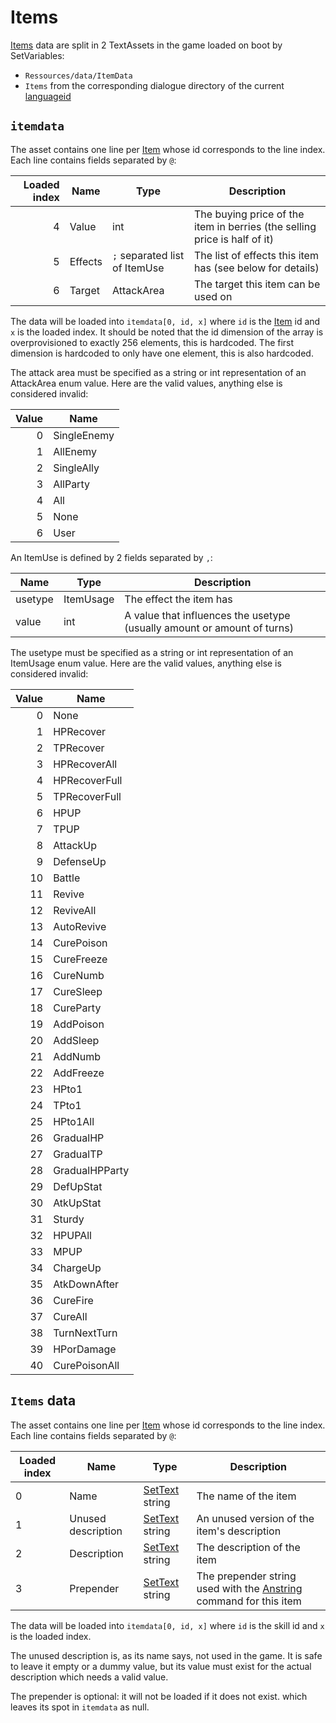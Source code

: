 # Items

[Items](../Enums%20and%20IDs/Items.md) data are split in 2 TextAssets in the game loaded on boot by SetVariables: 

* `Ressources/data/ItemData`
* `Items` from the corresponding dialogue directory of the current [languageid](../SetText/languageid.md)

## `itemdata`

The asset contains one line per [Item](../Enums%20and%20IDs/Items.md) whose id corresponds to the line index. Each line contains fields separated by `@`:

|Loaded index|Name|Type|Description|
|-----:|-------|-------|-------|
|4|Value|int|The buying price of the item in berries (the selling price is half of it)|
|5|Effects|`;` separated list of ItemUse|The list of effects this item has (see below for details)|
|6|Target|AttackArea|The target this item can be used on|

The data will be loaded into `itemdata[0, id, x]` where `id` is the [Item](../Enums%20and%20IDs/Items.md) id and `x` is the loaded index. It should be noted that the id dimension of the array is overprovisioned to exactly 256 elements, this is hardcoded. The first dimension is hardcoded to only have one element, this is also hardcoded.

The attack area must be specified as a string or int representation of an AttackArea enum value. Here are the valid values, anything else is considered invalid:

|Value|Name|
|-----:|----|
|0|SingleEnemy|
|1|AllEnemy|
|2|SingleAlly|
|3|AllParty|
|4|All|
|5|None|
|6|User|

An ItemUse is defined by 2 fields separated by `,`:

|Name|Type|Description|
|----|----|-----------|
|usetype|ItemUsage|The effect the item has|
|value|int|A value that influences the usetype (usually amount or amount of turns)|

The usetype must be specified as a string or int representation of an ItemUsage enum value. Here are the valid values, anything else is considered invalid:

|Value|Name|
|-----:|----|
|0|None|
|1|HPRecover|
|2|TPRecover|
|3|HPRecoverAll|
|4|HPRecoverFull|
|5|TPRecoverFull|
|6|HPUP|
|7|TPUP|
|8|AttackUp|
|9|DefenseUp|
|10|Battle|
|11|Revive|
|12|ReviveAll|
|13|AutoRevive|
|14|CurePoison|
|15|CureFreeze|
|16|CureNumb|
|17|CureSleep|
|18|CureParty|
|19|AddPoison|
|20|AddSleep|
|21|AddNumb|
|22|AddFreeze|
|23|HPto1|
|24|TPto1|
|25|HPto1All|
|26|GradualHP|
|27|GradualTP|
|28|GradualHPParty|
|29|DefUpStat|
|30|AtkUpStat|
|31|Sturdy|
|32|HPUPAll|
|33|MPUP|
|34|ChargeUp|
|35|AtkDownAfter|
|36|CureFire|
|37|CureAll|
|38|TurnNextTurn|
|39|HPorDamage|
|40|CurePoisonAll|

## `Items` data

The asset contains one line per [Item](../Enums%20and%20IDs/Items.md) whose id corresponds to the line index. Each line contains fields separated by `@`:

|Loaded index|Name|Type|Description|
|------------|----|----|-----------|
|0|Name|[SetText](../SetText/SetText.md) string|The name of the item|
|1|Unused description|[SetText](../SetText/SetText.md) string|An unused version of the item's description|
|2|Description|[SetText](../SetText/SetText.md) string|The description of the item|
|3|Prepender|[SetText](../SetText/SetText.md) string|The prepender string used with the [Anstring](../SetText/Individual%20commands/Anstring.md) command for this item|

The data will be loaded into `itemdata[0, id, x]` where `id` is the skill id and `x` is the loaded index.

The unused description is, as its name says, not used in the game. It is safe to leave it empty or a dummy value, but its value must exist for the actual description which needs a valid value.

The prepender is optional: it will not be loaded if it does not exist. which leaves its spot in `itemdata` as null.
